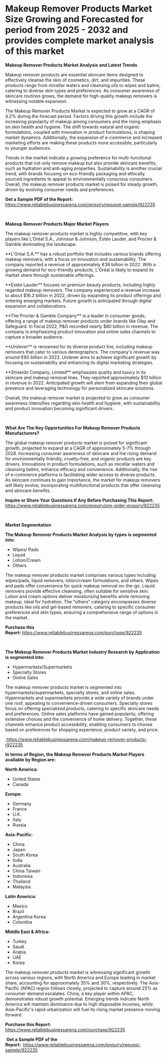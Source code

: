 <p><h1>Makeup Remover Products Market Size Growing and Forecasted for period from 2025 - 2032 and provides complete market analysis of this market</h1></p><p><strong>Makeup Remover Products Market Analysis and Latest Trends</strong></p>
<p><p>Makeup remover products are essential skincare items designed to effectively cleanse the skin of cosmetics, dirt, and impurities. These products range from micellar waters and cleansing oils to wipes and balms, catering to diverse skin types and preferences. As consumer awareness of skincare routines grows, the demand for high-quality makeup removers is witnessing notable expansion.</p><p>The Makeup Remover Products Market is expected to grow at a CAGR of 4.2% during the forecast period. Factors driving this growth include the increasing popularity of makeup among consumers and the rising emphasis on skin health and hygiene. The shift towards natural and organic formulations, coupled with innovation in product formulations, is shaping market dynamics. Additionally, the expansion of e-commerce and increased marketing efforts are making these products more accessible, particularly to younger audiences.</p><p>Trends in the market indicate a growing preference for multi-functional products that not only remove makeup but also provide skincare benefits, such as hydration and anti-aging properties. Sustainability is another crucial trend, with brands focusing on eco-friendly packaging and ethically sourced ingredients to appeal to environmentally conscious consumers. Overall, the makeup remover products market is poised for steady growth, driven by evolving consumer needs and preferences.</p></p>
<p><strong>Get a Sample PDF of the Report:&nbsp;</strong> <a href="https://www.reliablebusinessarena.com/enquiry/request-sample/922235?utm_campaign=3315&utm_medium=2&utm_source=Github&utm_content=ia&utm_term=18042025&utm_id=makeup-remover-products">https://www.reliablebusinessarena.com/enquiry/request-sample/922235</a></p>
<p>&nbsp;</p>
<p><strong>Makeup Remover Products Major Market Players</strong></p>
<p><p>The makeup remover products market is highly competitive, with key players like L'Oréal S.A., Johnson & Johnson, Estée Lauder, and Procter & Gamble dominating the landscape. </p><p>**L'Oréal S.A.** has a robust portfolio that includes various brands offering makeup removers, with a focus on innovation and sustainability. The company reported a revenue of approximately €38 billion in 2022. With a growing demand for eco-friendly products, L'Oréal is likely to expand its market share through sustainable offerings.</p><p>**Estée Lauder** focuses on premium beauty products, including highly regarded makeup removers. The company experienced a revenue increase to about $16.2 billion in 2022, driven by expanding its product offerings and entering emerging markets. Future growth is anticipated through digital expansion and collaborations.</p><p>**The Procter & Gamble Company** is a leader in consumer goods, offering a range of makeup remover products under brands like Olay and Safeguard. In fiscal 2022, P&G recorded nearly $80 billion in revenue. The company is emphasizing product innovation and online sales channels to capture a broader audience.</p><p>**Unilever** is renowned for its diverse product line, including makeup removers that cater to various demographics. The company's revenue was around €60 billion in 2022. Unilever aims to achieve significant growth by focusing on sustainability and enhancing its digital marketing strategies.</p><p>**Shiseido Company, Limited** emphasizes quality and luxury in its skincare and makeup removal lines. They reported approximately $10 billion in revenue in 2022. Anticipated growth will stem from expanding their global presence and leveraging technology for personalized skincare solutions.</p><p>Overall, the makeup remover market is projected to grow as consumer awareness intensifies regarding skin health and hygiene, with sustainability and product innovation becoming significant drivers.</p></p>
<p>&nbsp;</p>
<p><strong>What Are The Key Opportunities For Makeup Remover Products Manufacturers?</strong></p>
<p><p>The global makeup remover products market is poised for significant growth, projected to expand at a CAGR of approximately 5-7% through 2028. Increasing consumer awareness of skincare and the rising demand for environmentally friendly, cruelty-free, and organic products are key drivers. Innovations in product formulations, such as micellar waters and cleansing balms, enhance efficacy and convenience. Additionally, the rise of e-commerce platforms is facilitating wider access to diverse products. As skincare continues to gain importance, the market for makeup removers will likely evolve, incorporating multifunctional products that offer cleansing and skincare benefits.</p></p>
<p><strong>Inquire or Share Your Questions If Any Before Purchasing This Report:</strong> <a href="https://www.reliablebusinessarena.com/enquiry/pre-order-enquiry/922235?utm_campaign=3315&utm_medium=2&utm_source=Github&utm_content=ia&utm_term=18042025&utm_id=makeup-remover-products">https://www.reliablebusinessarena.com/enquiry/pre-order-enquiry/922235</a></p>
<p>&nbsp;</p>
<p><strong>Market Segmentation</strong></p>
<p><strong>The Makeup Remover Products Market Analysis by types is segmented into:</strong></p>
<p><ul><li>Wipes/ Pads</li><li>Liquid</li><li>Lotion/Cream</li><li>Others</li></ul></p>
<p><p>The makeup remover products market comprises various types including wipes/pads, liquid removers, lotion/cream formulations, and others. Wipes and pads offer convenience for quick makeup removal on-the-go. Liquid removers provide effective cleansing, often suitable for sensitive skin. Lotion and cream options deliver moisturizing benefits while removing makeup, ideal for hydration. The "others" category encompasses diverse products like oils and gel-based removers, catering to specific consumer preferences and skin types, ensuring a comprehensive range of options in the market.</p></p>
<p><strong>Purchase this Report:&nbsp;</strong><a href="https://www.reliablebusinessarena.com/purchase/922235?utm_campaign=3315&utm_medium=2&utm_source=Github&utm_content=ia&utm_term=18042025&utm_id=makeup-remover-products">https://www.reliablebusinessarena.com/purchase/922235</a></p>
<p>&nbsp;</p>
<p><strong>The Makeup Remover Products Market Industry Research by Application is segmented into:</strong></p>
<p><ul><li>Hypermarkets/Supermarkets</li><li>Specialty Stores</li><li>Online Sales</li></ul></p>
<p><p>The makeup remover products market is segmented into hypermarkets/supermarkets, specialty stores, and online sales. Hypermarkets and supermarkets provide a wide variety of brands under one roof, appealing to convenience-driven consumers. Specialty stores focus on offering specialized products, catering to specific skincare needs and preferences. Online sales platforms have gained popularity, offering extensive choices and the convenience of home delivery. Together, these channels enhance product accessibility, enabling consumers to choose based on preferences for shopping experience, product variety, and price.</p></p>
<p><a href="https://www.reliablebusinessarena.com/makeup-remover-products-r922235?utm_campaign=3315&utm_medium=2&utm_source=Github&utm_content=ia&utm_term=18042025&utm_id=makeup-remover-products">&nbsp;https://www.reliablebusinessarena.com/makeup-remover-products-r922235</a></p>
<p><strong>In terms of Region, the Makeup Remover Products Market Players available by Region are:</strong></p>
<p>
    <p> <strong> North America: </strong>
        <ul>
            <li>United States</li>
            <li>Canada</li>
        </ul>
        </p> 
    <p> <strong> Europe: </strong>
        <ul>
            <li>Germany</li>
            <li>France</li>
            <li>U.K.</li>
            <li>Italy</li>
            <li>Russia</li>
        </ul>
        </p> 
    <p> <strong> Asia-Pacific: </strong>
        <ul>
            <li>China</li>
            <li>Japan</li>
            <li>South Korea</li>
            <li>India</li>
            <li>Australia</li>
            <li>China Taiwan</li>
            <li>Indonesia</li>
            <li>Thailand</li>
            <li>Malaysia</li>
        </ul>
        </p> 
    <p> <strong> Latin America: </strong>
        <ul>
            <li>Mexico</li>
            <li>Brazil</li>
            <li>Argentina Korea</li>
            <li>Colombia</li>
        </ul>
        </p> 
    <p> <strong> Middle East & Africa: </strong>
        <ul>
            <li>Turkey</li>
            <li>Saudi</li>
            <li>Arabia</li>
            <li>UAE</li>
            <li>Korea</li>
        </ul>
    </p>
    </p>
<p><p>The makeup remover products market is witnessing significant growth across various regions, with North America and Europe leading in market share, accounting for approximately 35% and 30%, respectively. The Asia-Pacific (APAC) region follows closely, projected to capture around 25% as consumer demand escalates. China, a key player within APAC, demonstrates robust growth potential. Emerging trends indicate North America will maintain dominance due to high disposable incomes, while Asia-Pacific's rapid urbanization will fuel its rising market presence moving forward.</p></p>
<p><strong>Purchase this Report: </strong><a href="https://www.reliablebusinessarena.com/purchase/922235?utm_campaign=3315&utm_medium=2&utm_source=Github&utm_content=ia&utm_term=18042025&utm_id=makeup-remover-products">https://www.reliablebusinessarena.com/purchase/922235</a></p>
<p>&nbsp;<strong>Get a Sample PDF of the Report:&nbsp;&nbsp;</strong><a href="https://www.reliablebusinessarena.com/enquiry/request-sample/922235?utm_campaign=3315&utm_medium=2&utm_source=Github&utm_content=ia&utm_term=18042025&utm_id=makeup-remover-products">https://www.reliablebusinessarena.com/enquiry/request-sample/922235</a></p>
<p><strong></strong></p>
<p><p></p><p></p><p></p></p>